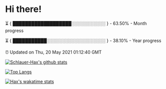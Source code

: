 # Hi there!

⏳ { ███████████████████░░░░░░░░░░░ } - 63.50% - Month progress

⏳ { ███████████░░░░░░░░░░░░░░░░░░░ } - 38.10% - Year progress

⏰ Updated on Thu, 20 May 2021 01:12:40 GMT


[![Schlauer-Hax's github stats](https://github-readme-stats.vercel.app/api?username=Schlauer-Hax&show_icons=true&theme=dark&count_private=true)](https://github.com/Schlauer-Hax)


[![Top Langs](https://github-readme-stats.vercel.app/api/top-langs/?username=Schlauer-Hax&layout=compact&theme=dark)](https://github.com/Schlauer-Hax?tab=repositories)


[![Hax's wakatime stats](https://github-readme-stats.vercel.app/api/wakatime?username=Hax&theme=dark)](https://wakatime.com/@Hax)

